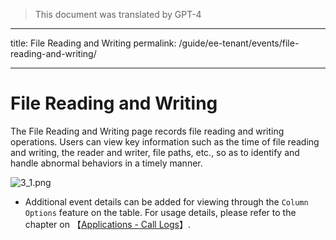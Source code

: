 > This document was translated by GPT-4

---

title: File Reading and Writing
permalink: /guide/ee-tenant/events/file-reading-and-writing/

---

# File Reading and Writing

The File Reading and Writing page records file reading and writing operations. Users can view key information such as the time of file reading and writing, the reader and writer, file paths, etc., so as to identify and handle abnormal behaviors in a timely manner.

![3_1.png](https://yunshan-guangzhou.oss-cn-beijing.aliyuncs.com/pub/pic/20230921650becce082cd.png)

- Additional event details can be added for viewing through the `Column Options` feature on the table. For usage details, please refer to the chapter on 【[Applications - Call Logs](../application/call-log/)】.
